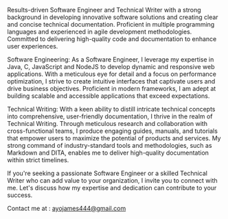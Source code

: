 
Results-driven Software Engineer and Technical Writer with a strong background in developing innovative software solutions and creating clear and concise technical documentation. Proficient in multiple programming languages and experienced in agile development methodologies. Committed to delivering high-quality code and documentation to enhance user experiences. 

Software Engineering:
As a Software Engineer, I leverage my expertise in Java, C, JavaScript and NodeJS to develop dynamic and responsive web applications. With a meticulous eye for detail and a focus on performance optimization, I strive to create intuitive interfaces that captivate users and drive business objectives. Proficient in modern frameworks, I am adept at building scalable and accessible applications that exceed expectations.

Technical Writing:
With a keen ability to distill intricate technical concepts into comprehensive, user-friendly documentation, I thrive in the realm of Technical Writing. Through meticulous research and collaboration with cross-functional teams, I produce engaging guides, manuals, and tutorials that empower users to maximize the potential of products and services. My strong command of industry-standard tools and methodologies, such as Markdown and DITA, enables me to deliver high-quality documentation within strict timelines.


If you're seeking a passionate Software Engineer or a skilled Technical Writer who can add value to your organization, I invite you to connect with me. Let's discuss how my expertise and dedication can contribute to your success.

Contact me at : ayojames444@gmail.com
